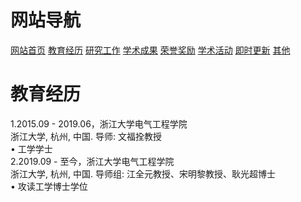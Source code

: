 # 网站导航
<a href="/jiaoyu.md">网站首页</a>
<a href="/jiaoyu.md">教育经历</a>
<a href="/jiaoyu.md">研究工作</a>
<a href="/jiaoyu.md">学术成果</a>
<a href="/jiaoyu.md">荣誉奖励</a>
<a href="/jiaoyu.md">学术活动</a>
<a href="/jiaoyu.md">即时更新</a>
<a href="/jiaoyu.md">其他</a>
# 教育经历
1.2015.09 - 2019.06，浙江大学电气工程学院
<br/>浙江大学, 杭州, 中国. 导师: 文福拴教授
<br/>• 工学学士
<br/>2.2019.09 - 至今，浙江大学电气工程学院
<br/>浙江大学, 杭州, 中国. 导师组: 江全元教授、宋明黎教授、耿光超博士
<br/>• 攻读工学博士学位
